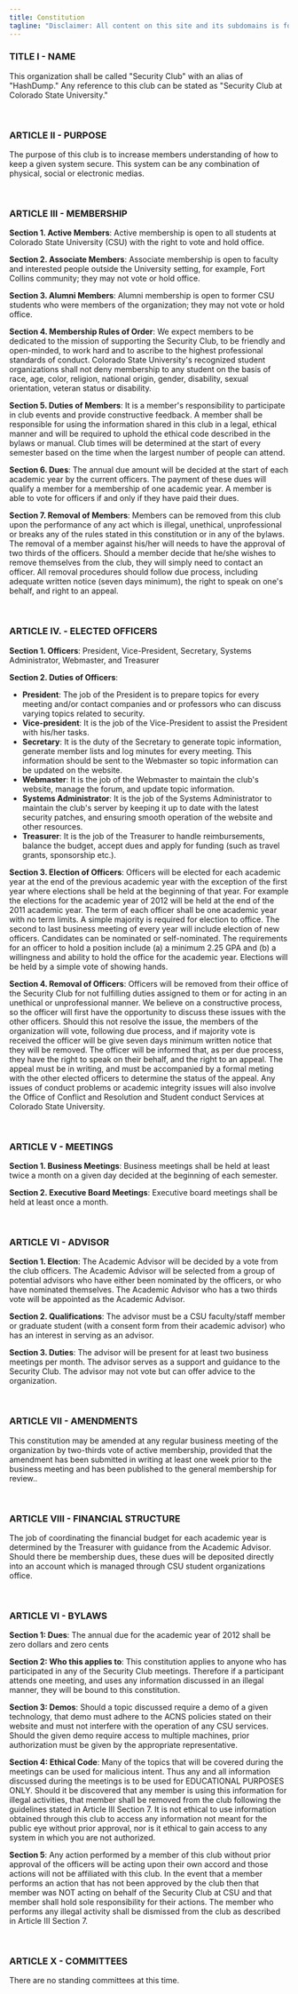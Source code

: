 ```yaml
---
title: Constitution
tagline: "Disclaimer: All content on this site and its subdomains is for informational purposes only!"
---
```


### TITLE I - NAME

This organization shall be called "Security Club" with an alias of "HashDump." Any reference to this club can be stated as "Security Club at Colorado State University."

<br/>

### ARTICLE II - PURPOSE

The purpose of this club is to increase members understanding of how to keep a given system secure. This system can be any combination of physical, social or electronic medias.

<br/>

### ARTICLE III - MEMBERSHIP

__Section 1. Active Members__: Active membership is open to all students at Colorado State University (CSU) with the right to vote and hold office.

__Section 2. Associate Members__: Associate membership is open to faculty and interested people outside the University setting, for example, Fort Collins community; they may not vote or hold office.

__Section 3. Alumni Members__: Alumni membership is open to former CSU students who were members of the organization; they may not vote or hold office.

__Section 4. Membership Rules of Order__: We expect members to be dedicated to the mission of supporting the Security Club, to be friendly and open-minded, to work hard and to ascribe to the highest professional standards of conduct. Colorado State University's recognized student organizations shall not deny membership to any student on the basis of race, age, color, religion, national origin, gender, disability, sexual orientation, veteran status or disability.

__Section 5. Duties of Members__: It is a member's responsibility to participate in club events and provide constructive feedback. A member shall be responsible for using the information shared in this club in a legal, ethical manner and will be required to uphold the ethical code described in the bylaws or manual. Club times will be determined at the start of every semester based on the time when the largest number of people can attend.

__Section 6. Dues__: The annual due amount will be decided at the start of each academic year by the current officers. The payment of these dues will qualify a member for a membership of one academic year. A member is able to vote for officers if and only if they have paid their dues.

__Section 7. Removal of Members__: Members can be removed from this club upon the performance of any act which is illegal, unethical, unprofessional or breaks any of the rules stated in this constitution or in any of the bylaws. The removal of a member against his/her will needs to have the approval of two thirds of the officers. Should a member decide that he/she wishes to remove themselves from the club, they will simply need to contact an officer. All removal procedures should follow due process, including adequate written notice (seven days minimum), the right to speak on one's behalf, and right to an appeal.

<br/>

### ARTICLE IV. - ELECTED OFFICERS

__Section 1. Officers__: President, Vice-President, Secretary, Systems Administrator, Webmaster, and Treasurer

__Section 2. Duties of Officers__:

- __President__: The job of the President is to prepare topics for every meeting and/or contact companies and or professors who can discuss varying topics related to security.
- __Vice-president__: It is the job of the Vice-President to assist the President with his/her tasks.
- __Secretary__: It is the duty of the Secretary to generate topic information, generate member lists and log minutes for every meeting. This information should be sent to the Webmaster so topic information can be updated on the website.
- __Webmaster__: It is the job of the Webmaster to maintain the club's website, manage the forum, and update topic information.
- __Systems Administrator__: It is the job of the Systems Administrator to maintain the club's server by keeping it up to date with the latest security patches, and ensuring smooth operation of the website and other resources.
- __Treasurer__: It is the job of the Treasurer to handle reimbursements, balance the budget, accept dues and apply for funding (such as travel grants, sponsorship etc.).

__Section 3. Election of Officers__: Officers will be elected for each academic year at the end of the previous academic year with the exception of the first year where elections shall be held at the beginning of that year. For example the elections for the academic year of 2012 will be held at the end of the 2011 academic year. The term of each officer shall be one academic year with no term limits. A simple majority is required for election to office. The second to last business meeting of every year will include election of new officers. Candidates can be nominated or self-nominated. The requirements for an officer to hold a position include (a) a minimum 2.25 GPA and (b) a willingness and ability to hold the office for the academic year. Elections will be held by a simple vote of showing hands.

__Section 4. Removal of Officers__: Officers will be removed from their office of the Security Club for not fulfilling duties assigned to them or for acting in an unethical or unprofessional manner. We believe on a constructive process, so the officer will first have the opportunity to discuss these issues with the other officers. Should this not resolve the issue, the members of the organization will vote, following due process, and if majority vote is received the officer will be give seven days minimum written notice that they will be removed. The officer will be informed that, as per due process, they have the right to speak on their behalf, and the right to an appeal. The appeal must be in writing, and must be accompanied by a formal meting with the other elected officers to determine the status of the appeal. Any issues of conduct problems or academic integrity issues will also involve the Office of Conflict and Resolution and Student conduct Services at Colorado State University.

<br/>

### ARTICLE V - MEETINGS

__Section 1. Business Meetings__: Business meetings shall be held at least twice a month on a given day decided at the beginning of each semester.

__Section 2. Executive Board Meetings__: Executive board meetings shall be held at least once a month.

<br/>

### ARTICLE VI - ADVISOR

__Section 1. Election__: The Academic Advisor will be decided by a vote from the club officers. The Academic Advisor will be selected from a group of potential advisors who have either been nominated by the officers, or who have nominated themselves. The Academic Advisor who has a two thirds vote will be appointed as the Academic Advisor.

__Section 2. Qualifications__: The advisor must be a CSU faculty/staff member or graduate student (with a consent form from their academic advisor) who has an interest in serving as an advisor.

__Section 3. Duties__: The advisor will be present for at least two business meetings per month. The advisor serves as a support and guidance to the Security Club. The advisor may not vote but can offer advice to the organization.

<br/>

### ARTICLE VII - AMENDMENTS

This constitution may be amended at any regular business meeting of the organization by two-thirds vote of active membership, provided that the amendment has been submitted in writing at least one week prior to the business meeting and has been published to the general membership for review..

<br/>

### ARTICLE VIII - FINANCIAL STRUCTURE

The job of coordinating the financial budget for each academic year is determined by the Treasurer with guidance from the Academic Advisor. Should there be membership dues, these dues will be deposited directly into an account which is managed through CSU student organizations office.

<br/>

### ARTICLE VI - BYLAWS

__Section 1: Dues__: The annual due for the academic year of 2012 shall be zero dollars and zero cents

__Section 2: Who this applies to__: This constitution applies to anyone who has participated in any of the Security Club meetings. Therefore if a participant attends one meeting, and uses any information discussed in an illegal manner, they will be bound to this constitution.

__Section 3: Demos__: Should a topic discussed require a demo of a given technology, that demo must adhere to the ACNS policies stated on their website and must not interfere with the operation of any CSU services. Should the given demo require access to multiple machines, prior authorization must be given by the appropriate representative.

__Section 4: Ethical Code__: Many of the topics that will be covered during the meetings can be used for malicious intent. Thus any and all information discussed during the meetings is to be used for EDUCATIONAL PURPOSES ONLY. Should it be discovered that any member is using this information for illegal activities, that member shall be removed from the club following the guidelines stated in Article III Section 7. It is not ethical to use information obtained through this club to access any information not meant for the public eye without prior approval, nor is it ethical to gain access to any system in which you are not authorized.

__Section 5__: Any action performed by a member of this club without prior approval of the officers will be acting upon their own accord and those actions will not be affiliated with this club. In the event that a member performs an action that has not been approved by the club then that member was NOT acting on behalf of the Security Club at CSU and that member shall hold sole responsibility for their actions. The member who performs any illegal activity shall be dismissed from the club as described in Article III Section 7.

<br/>

### ARTICLE X - COMMITTEES

There are no standing committees at this time.
